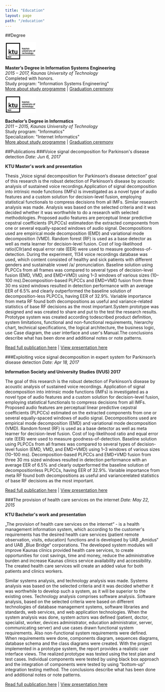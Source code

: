 ```yaml
---
title: "Education"
layout: page
path: "/education"
---
```

##Degree

<figure class="float-right" style="width: 100px; margin: 0px">
	<img src="ktu-logo.jpg" alt="Aivaras Simulis attended Kaunas University of Technology">
</figure>

**Master’s Degree in Information Systems Engineering**<br/>
*2015 – 2017, Kaunas University of Technology*<br/>
Completed with honors.<br/>
Study program: "Information Systems Engineering"<br/>
<a href="https://admissions.ktu.edu/programme/information-systems-engineering/" target="_blank">More about study programme</a> |
<a href="https://www.youtube.com/watch?v=vCYuC2JgmkM" target="_blank">Graduation ceremony</a>

<!-- Article material https://2017.ktu.edu/en/newitem/graduation-ceremony-friday -->

<figure class="float-right" style="width: 100px; margin: 0px">
	<img src="ktu-logo.jpg" alt="Aivaras Simulis attended Kaunas University of Technology">
</figure>

**Bachelor’s Degree in Informatics**<br/>
*2011 – 2015, Kaunas University of Technology*<br/>
Study program: "Informatics"<br/>
Specialization: "Internet Informatics"<br/>
<a href="https://admissions.ktu.edu/programme/b-informatics/" target="_blank">More about study programme</a> |
<a href="https://www.youtube.com/watch?v=QQl2dkl9Re0" target="_blank">Graduation ceremony</a>
<!-- Article material: https://2017.ktu.edu/en/newitem/congratulations-class-2015-dont-be-afraid-achieve -->

##Publications
###Voice signal decomposition for Parkinson's disease detection
*Date: Jun 6, 2017*

**KTU Master's work and presentation**

Thesis „Voice signal decomposition for Parkinson‘s disease detection“ goal of this research is the robust detection of Parkinson’s disease by acoustic analysis of sustained voice recordings.Application  of  signal  decomposition  into  intrinsic  mode  functions  (IMFs)  is  investigated  as  a novel  type  of  audio  features  and  a  custom  solution  for  decision-level  fusion,  employing  statistical functionals to compress decisions from all IMFs. Similar  research  analysis  was  made.  Analysis  was  based  on  the  selected  criteria  and  it  was decided  whether  it  was  worthwhile  to  do  a  research  with  selected  methodologies. Proposed  audio features  are  perceptual  linear  predictive  cepstral  coefficients  (PLPCCs)  estimatedon  the  extracted components from one or several equally-spaced  windows of audio signal. Decompositions used are empirical mode decomposition (EMD) and variational mode decomposition (VMD). Random forest (RF) is used as a base detector as well as meta learner for decision-level fusion. Cost of log-likelihood ratio(Cllr)and equal error rate (EER) were used to measure goodness-of-detection. During  the  experiment,  1134  voice  recordings  database  was  used,  which  content  consisted  of healthy  and  sick  patients with  different  genders  and  sustainable  vowel  /a/  pronunciation. Baseline solution using PLPCCs from all frames was compared to several types of decision-level fusion (EMD, VMD, and EMD+VMD) using 1–3 windows of various sizes (10–100 ms).Decomposition-based PLPCCs and EMD+VMD fusion from three 30 ms sized windows resulted in detection performance with an average EER of 6.5% and clearly outperformed the baseline solution of decomposition-less PLPCCs, having EER of 32.9%. Variable importance from meta RF found both decompositions as useful and variance-related statistics of base RF decisions as the most important.System prototype was designed and was created to share and put to the test the research results. Prototype system was created according todescribed product definition, system limitations, functional and non-functional requirements, hierarchy chart, technical specifications, the logical architecture, the business logic, use Case diagram, the user interface and user's Manual.The conclusions describe what has been done and additional notes or note patterns.

<a href="./masters/thesis.pdf" target="_blank">Read full publication here</a> | 
<a href="./masters/presentation.pdf" target="_blank">View presentation here</a>

###Exploiting voice signal decomposition in expert system for Parkinson’s disease detection
*Date: Apr 18, 2017*

**Information Society and University Studies (IVUS) 2017**

The goal of this research is the robust detection of Parkinson’s disease by acoustic analysis of sustained voice recordings. Application of signal decomposition into intrinsic mode functions (IMFs) is investigated as a novel type of audio features and a custom solution for decision-level fusion, employing statistical functionals to compress decisions from all IMFs. Proposed audio features are perceptual linear predictive cepstral coefficients (PLPCCs) estimated on the extracted components from one or several equally-spaced windows of audio signal. Decompositions used are empirical mode decomposition (EMD) and variational mode decomposition (VMD). Random forest (RF) is used as a base detector as well as meta learner for decision-level fusion. Cost of log-likelihood ratio and equal error rate (EER) were used to measure goodness-of-detection. Baseline solution using PLPCCs from all frames was compared to several types of decision-level fusion (EMD, VMD, and EMD+VMD) using 1–3 windows of various sizes (10–100 ms). Decomposition-based PLPCCs and EMD+VMD fusion from three 30 ms sized windows resulted in detection performance with an average EER of 6.5% and clearly outperformed the baseline solution of decompositionless PLPCCs, having EER of 32.9%. Variable importance from meta RF found both decompositions as useful and variancerelated statistics of base RF decisions as the most important.

<a href="http://ceur-ws.org/Vol-1856/p10.pdf" target="_blank">Read full publication here</a> | 
<a href="./paper/presentation.pdf" target="_blank">View presentation here</a>

###The provision of health care services on the internet
*Date: May 22, 2015*

**KTU Bachelor's work and presentation**

„The provision of health care services on the internet“ - is a health management information system, which according to the customer's requirements has the desired health care services (patient remote observation, visits, education) functions and is developed by UAB „Amidus“ and UAB „Blue Bridge“ corporations. The developed system modules will improve Kaunas clinics provided health care services, to create opportunities for cost savings, time and money, reduce the administrative burden and increase Kaunas clinics service availability and accessibility. The created health care services will create an added value for both patients and clinics workers.

Similar systems analysis, and technology analysis was made. Systems analysis was based on the selected criteria and it was decided whether it was worthwhile to develop such a system, as it will be superior to the existing ones. Technology analysis comprises software analysis. Software analysis, based on the selected criteria were based on different technologies of database management systems, software libraries and standards, web services, and web application technologies. When the system analysis was done, system actors was defined (patient, doctor, specialist, worker, devices administrator, education administrator, server, communicating server) and use cases drawn functional system requirements. Also non-functional system requirements were defined. When requirements were done, components diagram, sequences diagrams, database schema and the class diagrams were created. With the project implemented in a prototype system, the report provides a realistic user interface views. The realized prototype was tested using the test plan and test cases. Individual components were tested by using black box approach and the integration of components were tested by using “bottom-up” integration testing method. The conclusions describe what has been done and additional notes or note patterns.

<a href="./bachelors/thesis.pdf" target="_blank">Read full publication here</a> | 
<a href="./bachelors/presentation.pdf" target="_blank">View presentation here</a>
